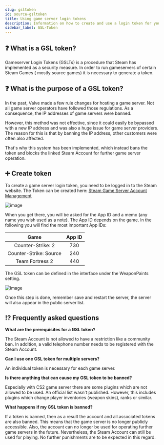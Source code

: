 ```yaml
---
slug: gsltoken
id: source-gsltoken
title: Using game server login tokens
description: Information on how to create and use a login token for your Source game server from FSHOST
sidebar_label: GSL-Token
---
```


## ❓ What is a GSL token?

Gameserver Login Tokens (GSLTs) is a procedure that Steam has implemented as a security measure. In order to run gameservers of certain Steam Games ( mostly source games) it is necessary to generate a token.



## ❓ What is the purpose of a GSL token?

In the past, Valve made a few rule changes for hosting a game server. Not all game server operators have followed those regulations. As a consequence, the IP addresses of game servers were banned.

However, this method was not effective, since it could easily be bypassed with a new IP address and was also a huge issue for game server providers. The reason for this is that by banning the IP address, other customers were often also affected.

That's why this system has been implemented, which instead bans the token and blocks the linked Steam Account for further game server operation. 


## ➕ Create token

To create a game server login token, you need to be logged in to the Steam website. The Token can be created here: [Steam Game Server Account Management](https://steamcommunity.com/dev/managegameservers)



![image](https://help.fshost.me/img/GSLT.png)



When you get there, you will be asked for the App ID and a memo (any name you wish used as a note). The App ID depends on the game. In the following you will find the most important App IDs:

|              Game               | App ID |
| :------------------------------: | :----: |
|      Counter-Strike: 2           |  730   |
|      Counter-Strike: Source      |  240   |
|      Team Fortress 2             |  440   |



The GSL token can be defined in the interface under the WeaponPaints setting.

![image](https://help.fshost.me/img/fshgslt.png)

Once this step is done, remember save and restart the server, the server will also appear in the public server list. 

## ⁉ Frequently asked questions

**What are the prerequisites for a GSL token?**

The Steam Account is not allowed to have a restriction like a community ban. In addition, a valid telephone number needs to be registered with the Steam Account.


**Can I use one GSL token for multiple servers?**

An individual token is necessary for each game server.


**Is there anything that can cause my GSL token to be banned?**

Especially with CS2 game server there are some plugins which are not allowed to be used. An official list wasn't published. However, this includes plugins which change player inventories (weapon skins), ranks or similar. 


**What happens if my GSL token is banned?**

If a token is banned, then as a result the account and all associated tokens are also banned. This means that the game server is no longer publicly accessible. Also, the account can no longer be used for operating further game servers in the future. Nevertheless, the Steam Account can still be used for playing. No further punishments are to be expected in this regard.

